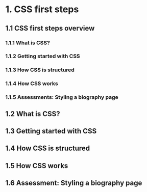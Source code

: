 # 1. CSS first steps

## 1.1 CSS first steps overview

### 1.1.1 What is CSS?

### 1.1.2 Getting started with CSS

### 1.1.3 How CSS is structured

### 1.1.4 How CSS works

### 1.1.5 Assessments: Styling a biography page

## 1.2 What is CSS?

## 1.3 Getting started with CSS

## 1.4 How CSS is structured

## 1.5 How CSS works

## 1.6 Assessment: Styling a biography page
